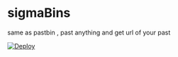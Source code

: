 # sigmaBins
same as pastbin , past anything and get url of your past

<a href="https://heroku.com/deploy?template=https://github.com/whitestorm007/sigmaBins">
  <img src="https://www.herokucdn.com/deploy/button.svg" alt="Deploy">
</a>
